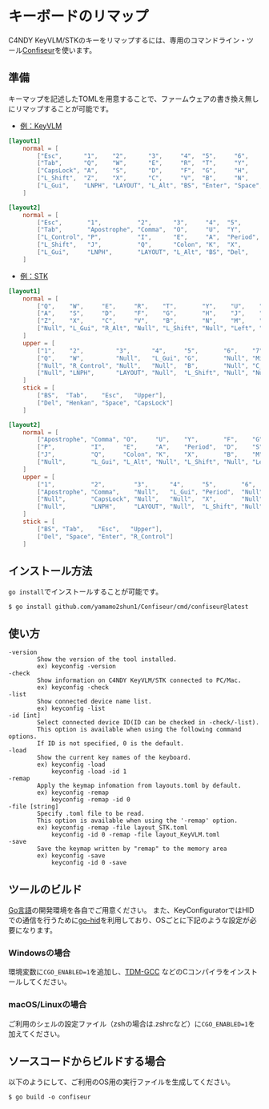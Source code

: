 # キーボードのリマップ

C4NDY KeyVLM/STKのキーをリマップするには、専用のコマンドライン・ツール[Confiseur](https://github.com/yamamo2shun1/Confiseur)を使います。

## 準備
キーマップを記述したTOMLを用意することで、ファームウェアの書き換え無しにリマップすることが可能です。

- [例：KeyVLM](https://github.com/yamamo2shun1/Confiseur/blob/main/example-layout/layouts_KeyVLM.toml)

```toml
[layout1]
	normal = [
		["Esc",      "1",    "2",      "3",     "4",  "5",     "6",     "7",      "8",         "9",      "0",     "Minus",      "Equal"],
		["Tab",      "Q",    "W",      "E",     "R",  "T",     "Y",     "U",      "I",         "O",      "P",     "O_SBracket", "C_SBracket"],
		["CapsLock", "A",    "S",      "D",     "F",  "G",     "H",     "J",      "K",         "L",      "Colon", "Apostrophe", "Yen"],
		["L_Shift",  "Z",    "X",      "C",     "V",  "B",     "N",     "M",      "Comma",     "Period", "Slash", "R_Shift",    "Backquote"],
		["L_Gui",    "LNPH", "LAYOUT", "L_Alt", "BS", "Enter", "Space", "Henkan", "R_Control", "Left",   "Down",  "Up",         "Right"]
	]

[layout2]
	normal = [
		["Esc",       "1",          "2",      "3",     "4",  "5",      "6",     "7",     "8",        "9",    "0",    "O_SBracket", "C_SBracket"],
		["Tab",       "Apostrophe", "Comma",  "O",     "U",  "Y",      "F",     "G",     "C",        "R",    "L",    "Slash",      "Equal"],
		["L_Control", "P",          "I",      "E",     "A",  "Period", "D",     "S",     "T",        "H",    "Z",    "Minus",      "Backslash"],
		["L_Shift",   "J",          "Q",      "Colon", "K",  "X",      "B",     "M",     "W",        "N",    "V",    "R_Shift",    "Backquote"],
		["L_Gui",     "LNPH",       "LAYOUT", "L_Alt", "BS", "Del",    "Enter", "Space", "CapsLock", "Left", "Down", "Up",         "Right"]
	]
```

- [例：STK](https://github.com/yamamo2shun1/Confiseur/blob/main/example-layout/layouts_STK.toml)
```toml
[layout1]
	normal = [
		["Q",    "W",     "E",     "R",    "T",       "Y",    "U",    "I",     "O",      "P"],
		["A",    "S",     "D",     "F",    "G",       "H",    "J",    "K",     "L",      "Colon"],
		["Z",    "X",     "C",     "V",    "B",       "N",    "M",    "Comma", "Period", "Slash"],
		["Null", "L_Gui", "R_Alt", "Null", "L_Shift", "Null", "Left", "Down",  "Up",     "Right"]
	]
	upper = [
		["1",    "2",         "3",      "4",     "5",       "6",    "7",          "8",          "9",          "0"],
		["Q",    "W",         "Null",   "L_Gui", "G",       "Null", "Minus",      "Equal",      "O_SBracket", "Apostrophe"],
		["Null", "R_Control", "Null",   "Null",  "B",       "Null", "C_SBracket", "Null",       "Backquote",  "Yen"],
		["Null", "LNPH",      "LAYOUT", "Null",  "L_Shift", "Null", "Null",       "MGain_Down", "MGain_Up",   "Reset"]
	]
	stick = [
		["BS",  "Tab",    "Esc",   "Upper"],
		["Del", "Henkan", "Space", "CapsLock"]
	]

[layout2]
	normal = [
		["Apostrophe", "Comma", "O",     "U",    "Y",       "F",    "G",    "C",    "R",  "L"],
		["P",          "I",     "E",     "A",    "Period",  "D",    "S",    "T",    "H",  "Z"],
		["J",          "Q",     "Colon", "K",    "X",       "B",    "M",    "W",    "N",  "V"],
		["Null",       "L_Gui", "L_Alt", "Null", "L_Shift", "Null", "Left", "Down", "Up", "Right"]
	]
	upper = [
		["1",          "2",        "3",      "4",     "5",       "6",    "7",          "8",          "9",         "0"],
		["Apostrophe", "Comma",    "Null",   "L_Gui", "Period",  "Null", "O_SBracket", "C_SBracket", "Slash",     "Minus"],
		["Null",       "CapsLock", "Null",   "Null",  "X",       "Null", "Equal",      "Null",       "Backquote", "Backslash"],
		["Null",       "LNPH",     "LAYOUT", "Null",  "L_Shift", "Null", "Null",       "MGain_Down", "MGain_Up",  "Reset"]
	]
	stick = [
		["BS", "Tab",    "Esc",   "Upper"],
		["Del", "Space", "Enter", "R_Control"]
	]
```

## インストール方法
`go install`でインストールすることが可能です。

```shellscript
$ go install github.com/yamamo2shun1/Confiseur/cmd/confiseur@latest
```

## 使い方
```Less
-version
        Show the version of the tool installed.
        ex) keyconfig -version
-check
        Show information on C4NDY KeyVLM/STK connected to PC/Mac.
        ex) keyconfig -check
-list
        Show connected device name list.
        ex) keyconfig -list
-id [int]
        Select connected device ID(ID can be checked in -check/-list).
        This option is available when using the following command options.
        If ID is not specified, 0 is the default.
-load
        Show the current key names of the keyboard.
        ex) keyconfig -load
            keyconfig -load -id 1
-remap
        Apply the keymap infomation from layouts.toml by default.
        ex) keyconfig -remap
            keyconfig -remap -id 0
-file [string]
        Specify .toml file to be read.
        This option is available when using the '-remap' option.
        ex) keyconfig -remap -file layout_STK.toml
            keyconfig -id 0 -remap -file layout_KeyVLM.toml
-save
        Save the keymap written by "remap" to the memory area
        ex) keyconfig -save
            keyconfig -id 0 -save
```

## ツールのビルド
[Go言語](https://go.dev/)の開発環境を各自でご用意ください。
また、KeyConfiguratorではHIDでの通信を行うために[go-hid](https://github.com/sstallion/go-hid)を利用しており、OSごとに下記のような設定が必要になります。

### Windowsの場合
環境変数に`CGO_ENABLED=1`を追加し、[TDM-GCC](https://jmeubank.github.io/tdm-gcc/) などのCコンパイラをインストールしてください。

### macOS/Linuxの場合
ご利用のシェルの設定ファイル（zshの場合は.zshrcなど）に`CGO_ENABLED=1`を加えてください。

## ソースコードからビルドする場合
以下のようにして、ご利用のOS用の実行ファイルを生成してください。
```shellscript
$ go build -o confiseur
```
